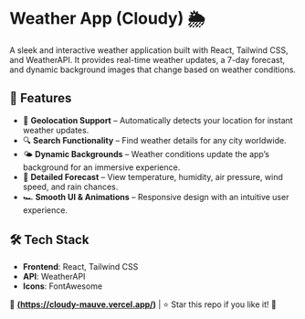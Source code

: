 # Weather App (Cloudy) 🌦️  

A sleek and interactive weather application built with React, Tailwind CSS, and WeatherAPI. It provides real-time weather updates, a 7-day forecast, and dynamic background images that change based on weather conditions.  

## 🔗 Features  

- 📍 **Geolocation Support** – Automatically detects your location for instant weather updates.  
- 🔍 **Search Functionality** – Find weather details for any city worldwide.  
- 🌤️ **Dynamic Backgrounds** – Weather conditions update the app’s background for an immersive experience.  
- 📖 **Detailed Forecast** – View temperature, humidity, air pressure, wind speed, and rain chances.  
- 🏎️ **Smooth UI & Animations** – Responsive design with an intuitive user experience.  

## 🛠️ Tech Stack  

- **Frontend**: React, Tailwind CSS  
- **API**: WeatherAPI  
- **Icons**: FontAwesome  

🔗 **[(https://cloudy-mauve.vercel.app/)](#)** | ⭐ Star this repo if you like it! 🚀  
